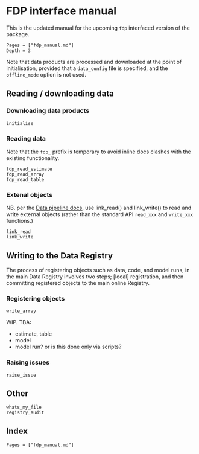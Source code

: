 # FDP interface manual
This is the updated manual for the upcoming `fdp` interfaced version of the package.

```@contents
Pages = ["fdp_manual.md"]
Depth = 3
```

Note that data products are processed and downloaded at the point of initialisation, provided that a `data_config` file is specified, and the `offline_mode` option is not used.

## Reading / downloading data

### Downloading data products

```@docs
initialise
```

### Reading data

Note that the `fdp_` prefix is temporary to avoid inline docs clashes with the existing functionality.

```@docs
fdp_read_estimate
fdp_read_array
fdp_read_table
```

### Extenal objects

NB. per the [Data pipeline docs](https://scottishcovidresponse.github.io/docs/data_pipeline/interface/), use link_read() and link_write() to read and write external objects (rather than the standard API `read_xxx` and `write_xxx` functions.)

```@docs
link_read
link_write
```

## Writing to the Data Registry

The process of registering objects such as data, code, and model runs, in the main Data Registry involves two steps; [local] registration, and then committing registered objects to the main online Registry.

### Registering objects

```@docs
write_array
```

WIP. TBA:
- estimate, table
- model
- model run? or is this done only via scripts?

### Raising issues

```@docs
raise_issue
```

## Other

```@docs
whats_my_file
registry_audit
```

## Index
```@index
Pages = ["fdp_manual.md"]
```
